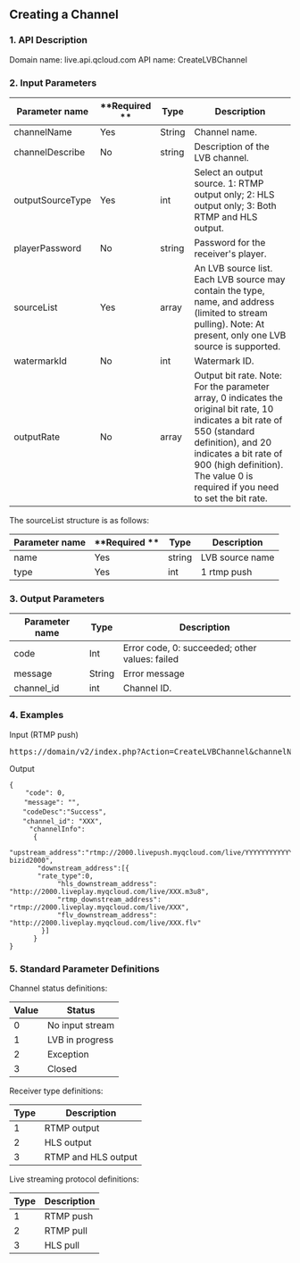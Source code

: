 ## Creating a Channel

### 1. API Description

Domain name: live.api.qcloud.com
API name: CreateLVBChannel

### 2. Input Parameters

|**Parameter name** | **Required ** | **Type** | **Description** |
| --- | --- | --- | --- |
| channelName | Yes | String | Channel name. |
| channelDescribe | No | string | Description of the LVB channel. |
| outputSourceType | Yes | int | Select an output source. 1: RTMP output only; 2: HLS output only; 3: Both RTMP and HLS output. |
| playerPassword | No | string | Password for the receiver's player. |
| sourceList | Yes | array | An LVB source list. Each LVB source may contain the type, name, and address (limited to stream pulling). Note: At present, only one LVB source is supported. |
| watermarkId | No | int | Watermark ID. |
| outputRate | No | array | Output bit rate. Note: For the parameter array, 0 indicates the original bit rate, 10 indicates a bit rate of 550 (standard definition), and 20 indicates a bit rate of 900 (high definition). The value 0 is required if you need to set the bit rate.

The sourceList structure is as follows:

|**Parameter name** | **Required ** | **Type** | **Description** |
| --- | --- | --- | --- |
| name | Yes | string | LVB source name |
| type | Yes | int | 1 rtmp push |

### 3. Output Parameters

| **Parameter name** | **Type** | **Description** |
| --- | --- | --- |
| code | Int | Error code, 0: succeeded; other values: failed |
| message | String | Error message |
| channel\_id | int | Channel ID. |

### 4. Examples

Input (RTMP push)

<pre>
https://domain/v2/index.php?Action=CreateLVBChannel&channelName=%E5%9B%BD%E9%99%85%E4%B9%92%E4%B9%93%E7%90%83%E9%94%A6%E6%A0%87%E8%B5%9B3&outputSourceType=2&sourceList.1.name=video-1999&sourceList.1.type=1&<a href="https://www.qcloud.com/doc/api/229/6976">Public Request Parameters</a>
</pre>


Output

```
{
    "code": 0,
　  "message": "",
　　"codeDesc":"Success",
　　"channel_id": "XXX",
     "channelInfo":
      {
       "upstream_address":"rtmp://2000.livepush.myqcloud.com/live/YYYYYYYYYYYYYYYYYY?bizid2000",
	   "downstream_address":[{
	   "rate_type":0,
            "hls_downstream_address": "http://2000.liveplay.myqcloud.com/live/XXX.m3u8",
            "rtmp_downstream_address": "rtmp://2000.liveplay.myqcloud.com/live/XXX",
            "flv_downstream_address": "http://2000.liveplay.myqcloud.com/live/XXX.flv"
        }]
      }
}
```

### 5. Standard Parameter Definitions

Channel status definitions:

| Value | Status |
| --- | --- |
| 0 | No input stream |
| 1 | LVB in progress |
| 2 | Exception |
| 3 | Closed |

Receiver type definitions:

| Type | Description |
| --- | --- |
| 1 | RTMP output |
| 2 | HLS output |
| 3 | RTMP and HLS output |

Live streaming protocol definitions:

| Type | Description |
| --- | --- |
| 1 | RTMP push |
| 2 | RTMP pull |
| 3 | HLS pull |
